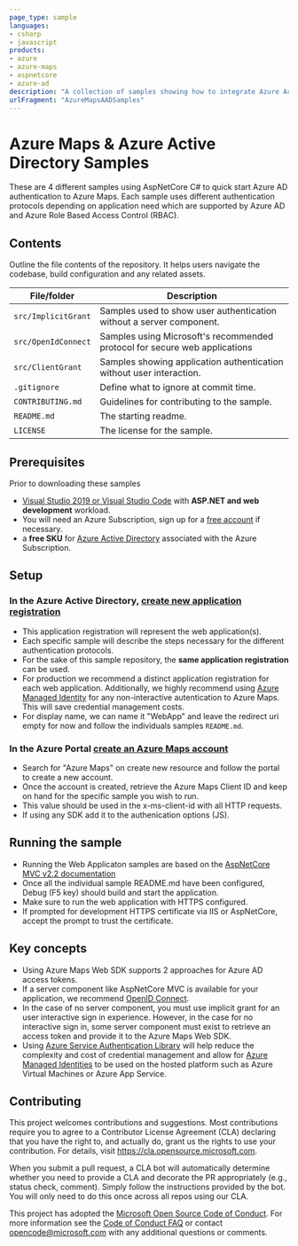 ```yaml
---
page_type: sample
languages:
- csharp
- javascript
products:
- azure
- azure-maps
- aspnetcore
- azure-ad
description: "A collection of samples showing how to integrate Azure Active Directory with Azure Maps."
urlFragment: "AzureMapsAADSamples"
---
```


# Azure Maps & Azure Active Directory Samples

<!-- 
Guidelines on README format: https://review.docs.microsoft.com/help/onboard/admin/samples/concepts/readme-template?branch=master

Guidance on onboarding samples to docs.microsoft.com/samples: https://review.docs.microsoft.com/help/onboard/admin/samples/process/onboarding?branch=master

Taxonomies for products and languages: https://review.docs.microsoft.com/new-hope/information-architecture/metadata/taxonomies?branch=master
-->

These are 4 different samples using AspNetCore C# to quick start Azure AD authentication to Azure Maps. Each sample uses different authentication protocols depending on application need which are supported by Azure AD and Azure Role Based Access Control (RBAC).

## Contents

Outline the file contents of the repository. It helps users navigate the codebase, build configuration and any related assets.

| File/folder               | Description                                                                  |
|---------------------------|------------------------------------------------------------------------------|
| `src/ImplicitGrant`       | Samples used to show user authentication without a server component.         |
| `src/OpenIdConnect`       | Samples using Microsoft's recommended protocol for secure web applications   |
| `src/ClientGrant`         | Samples showing application authentication without user interaction.         |
| `.gitignore`              | Define what to ignore at commit time.                                        |
| `CONTRIBUTING.md`         | Guidelines for contributing to the sample.                                   |
| `README.md`               | The starting readme.                                                         |
| `LICENSE`                 | The license for the sample.                                                  |

## Prerequisites

Prior to downloading these samples

- [Visual Studio 2019 or Visual Studio Code](https://visualstudio.microsoft.com/downloads/?utm_content=download+vs2019) with **ASP.NET and web development** workload.
- You will need an Azure Subscription, sign up for a [free account](https://azure.microsoft.com/en-us/free/search/) if necessary.
- a **free SKU** for [Azure Active Directory](https://azure.microsoft.com/en-us/trial/get-started-active-directory/) associated with the Azure Subscription.

## Setup

### In the Azure Active Directory, [create new application registration](https://portal.azure.com/#blade/Microsoft_AAD_RegisteredApps/applicationsListBlade/quickStartType/AspNetWebAppQuickstartPage/sourceType/docs)

- This application registration will represent the web application(s).
- Each specific sample will describe the steps necessary for the different authentication protocols.
- For the sake of this sample repository, the **same application registration** can be used.
- For production we recommend a distinct application registration for each web application. Additionally, we highly recommend using [Azure Managed Identity](https://docs.microsoft.com/en-us/azure/active-directory/managed-identities-azure-resources/overview) for any non-interactive autentication to Azure Maps. This will save credential management costs.
- For display name, we can name it "WebApp" and leave the redirect uri empty for now and follow the individuals samples `README.md`.

### In the Azure Portal [create an Azure Maps account](https://portal.azure.com/#create/Microsoft.Maps)

- Search for "Azure Maps" on create new resource and follow the portal to create a new account.
- Once the account is created, retrieve the Azure Maps Client ID and keep on hand for the specific sample you wish to
run.
- This value should be used in the x-ms-client-id with all HTTP requests.
- If using any SDK add it to the authenication options (JS).

## Running the sample

- Running the Web Applicaton samples are based on the [AspNetCore MVC v2.2 documentation](https://docs.microsoft.com/en-us/aspnet/core/tutorials/first-mvc-app/start-mvc?view=aspnetcore-2.2&tabs=visual-studio)
- Once all the individual sample README.md have been configured, Debug (F5 key) should build and start the application.
- Make sure to run the web application with HTTPS configured.
- If prompted for development HTTPS certificate via IIS or AspNetCore, accept the prompt to trust the certificate.

## Key concepts

- Using Azure Maps Web SDK supports 2 approaches for Azure AD access tokens.
- If a server component like AspNetCore MVC is available for your application, we recommend [OpenID Connect](https://azure.microsoft.com/en-us/resources/samples/active-directory-dotnet-webapp-openidconnect-aspnetcore/).
- In the case of no server component, you must use implicit grant for an user interactive sign in experience. However,
  in the case for no interactive sign in, some server component must exist to retrieve an access token and provide it
  to the Azure Maps Web SDK.
- Using [Azure Service Authentication Library](https://docs.microsoft.com/en-us/azure/key-vault/service-to-service-authentication) will help reduce the complexity and cost of credential management and allow for [Azure Managed Identities](https://docs.microsoft.com/en-us/azure/active-directory/managed-identities-azure-resources/overview) to be used on the hosted platform such as Azure Virtual Machines or Azure App Service.

## Contributing

This project welcomes contributions and suggestions.  Most contributions require you to agree to a
Contributor License Agreement (CLA) declaring that you have the right to, and actually do, grant us
the rights to use your contribution. For details, visit https://cla.opensource.microsoft.com.

When you submit a pull request, a CLA bot will automatically determine whether you need to provide
a CLA and decorate the PR appropriately (e.g., status check, comment). Simply follow the instructions
provided by the bot. You will only need to do this once across all repos using our CLA.

This project has adopted the [Microsoft Open Source Code of Conduct](https://opensource.microsoft.com/codeofconduct/).
For more information see the [Code of Conduct FAQ](https://opensource.microsoft.com/codeofconduct/faq/) or
contact [opencode@microsoft.com](mailto:opencode@microsoft.com) with any additional questions or comments.
